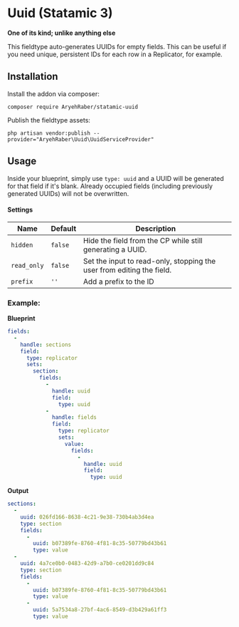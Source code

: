 # Uuid (Statamic 3)

**One of its kind; unlike anything else**

This fieldtype auto-generates UUIDs for empty fields. This can be useful if you need unique, persistent IDs for each row in a Replicator, for example.

## Installation

Install the addon via composer:

```
composer require AryehRaber/statamic-uuid
```

Publish the fieldtype assets:

```
php artisan vendor:publish --provider="AryehRaber\Uuid\UuidServiceProvider"
```

## Usage

Inside your blueprint, simply use `type: uuid` and a UUID will be generated for that field if it's blank. Already occupied fields (including previously generated UUIDs) will not be overwritten.

#### Settings

| Name | Default | Description |
|------|---------|-------------|
| `hidden` | `false` | Hide the field from the CP while still generating a UUID. |
| `read_only` | `false` | Set the input to read-only, stopping the user from editing the field. |
| `prefix` | `''` | Add a prefix to the ID |

### Example:

**Blueprint**

```yaml
fields:
  -
    handle: sections
    field:
      type: replicator
      sets:
        section:
          fields:
            -
              handle: uuid
              field:
                type: uuid
            -
              handle: fields
              field:
                type: replicator
                sets:
                  value:
                    fields:
                      -
                        handle: uuid
                        field:
                          type: uuid
```

**Output**

```yaml
sections:
  -
    uuid: 026fd166-8638-4c21-9e38-730b4ab3d4ea
    type: section
    fields:
      -
        uuid: b07389fe-8760-4f81-8c35-50779bd43b61
        type: value
  -
    uuid: 4a7ce0b0-0483-42d9-a7b0-ce0201dd9c84
    type: section
    fields:
      -
        uuid: b07389fe-8760-4f81-8c35-50779bd43b61
        type: value
      -
        uuid: 5a7534a8-27bf-4ac6-8549-d3b429a61ff3
        type: value
```
